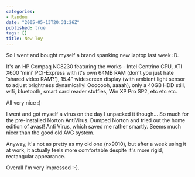 ```yaml
---
categories:
- Random
date: "2005-05-13T20:31:26Z"
published: true
tags: []
title: New Toy
---
```


So I went and bought myself a brand spanking new laptop last week :D.

It's an HP Compaq NC8230 featuring the works - Intel Centrino CPU, ATI
X600 'mini' PCI-Express with it's own 64MB RAM (don't you just hate
'shared video RAM?'), 15.4" widescreen display (with ambient light
sensor to adjust brightness dynamically! Ooooooh, aaaah), only a 40GB
HDD still, wifi, bluetooth, smart card reader stuffies, Win XP Pro SP2,
etc etc etc.

All very nice :)

I went and got myself a virus on the day I unpacked it though... So much
for the pre-installed Norton AntiVirus. Dumped Norton and tried out the
home edition of avast! Anti Virus, which saved me rather smartly. Seems
much nicer than the good old AVG system.

Anyway, it's not as pretty as my old one (nx9010), but after a week
using it at work, it actually feels more comfortable despite it's more
rigid, rectangular appearance.

Overall I'm very impressed :-).

